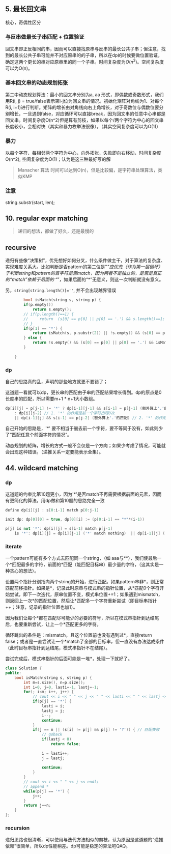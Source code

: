 ## 5. 最长回文串

核心，奇偶性区分

### 与反串做最长子串匹配 + 位置验证

回文串即正反相同的串，因而可以直接找原串与反串的最长公共子串；但注意，找到的最长公共子串可能并不对应原串的的子串，所以在dp的时候要做位置验证，确定这两个更长的串对应原串里的同一个子串。时间复杂度为$O(n^2)$。空间复杂度可以为O(n)。

### 基本回文串的动态规划拓张

第二中动态规划算法：最小的回文串分别为a, aa 形式，即偶数或奇数形式，我们用R(i, j) = true/false表示第i-j位为回文串的情况。初始化矩阵对角线为1、对每个R(i, i+1)进行判断。矩阵的增长由对角线向右上角增长，对于奇数位与偶数位要分别增长，一旦遇到false，对应循环可以直接break，因为回文串的任意中心串都是回文串。时间复杂度O(n^2)但是算有剪枝，如果以每个/两个字符为中心的回文串长度较小，会相对快（其实和暴力枚举法很像）。（其实空间复杂度可以为O(1)）

### 暴力

以每个字符、每相邻两个字符为中心，向外拓张，失败即向右移动，时间复杂度O(n^2), 空间复杂度为O(1)；认为是这三种最好写的解

> Manacher 算法 时间可以达到O(n)，但是比较偏，是字符串处理算法，类似KMP

### 注意

string.substr(start, len);

## 10. regular expr matching

> 递归的想法，都做了好久，还是最慢的


## recursive

递归有些像“决策树”，优先想好如何分叉，什么条件做主干，对于算法的复杂度、实现难度关系大。比如判断是否pattern的第二位是"*"应优先（作为第一层循环）于判断string和pattern的首字符是否match，因为两者不是独立的，是否是真正的“match”依赖于后面的 “*”，如果后面的“*”无意义，则这一次判断就没有意义。

另，`string[string.length()]=''`, 并不会出现越界错误

```c++
        bool isMatch(string s, string p) {
        if(p.empty()) 
            return s.empty();
        // if(p.length()==1) {
        //     return  (s[0] == p[0] || p[0] == '.') && s.length()==1;
        // }
        if(p[1] == '*') {
            return isMatch(s, p.substr(2)) || !s.empty() && (s[0] == p[0]||p[0]=='.') && isMatch(s.substr(1), p);
        } else {
            return !s.empty() && (s[0] == p[0] || p[0] == '.') && isMatch(s.substr(1), p.substr(1));
        }
        
    }
```

### dp

自己的思路真的乱，声明的那些地方就更不要错了；

这道题一看就可以dp，更长串的匹配由子串的匹配结果增长得到。dp的原点是0长度串的匹配，所以需要m+1 * n+1大小数组。

```c++
dp[i][j] = p[j-1] != '*' ? dp[i-1][j-1] && s[i-1] = p[j-1] (额外算上'.'的匹配)
    : dp[i][j-2] // 1. '*' 的作用是前一个字符出现0次
    || dp[i-1][j] && s[i-1] == p[j-2] (额外算上'.'的匹配) // 2. '*' 的作用是前一个字符出现多一次（即若干次）, 相同长度的pattern，可以确认的目标串更长 // **注意，两者情况的总和一定要是'*'可能情况的全集
```

自己开始的思路是，'*' 要不相当于删去前一个字符，要不等同于没有，如此则少了“匹配任意个前面字符的情况”。

动态规划的矩阵，增长的方式一般不会仅是一个方向；如果少考虑了情况，可能就会出现这种错误。（递推关系一定要能表示全集）。

## 44. wildcard matching

### dp

这道题的约束比第10题更小，因为'*'是否match不再需要根据前面的元素，因而有更简化的算法。用dp做和第10题的思路完全一致

```c++
define dp[i][j] : s[0:i-1] match p[0:j-1] 

init dp: dp[0][0] = true, dp[0][i] := (p[0:i-1] == "*"*(i-1))

p[j] is not '*': dp[i][j] = s[i-1] match p[j-1]
    is '*': dp[i][j] = dp[i][j-1] ('*' match nothing)  || dp[i-1][j] ('*' match one more char)
```

### iterate

一个pattern可能有多个方式去匹配同一个string，（如 aaa与**），我们使最后一个\*匹配最多的字符，前面的\*匹配（能匹配目标串）最少量的字符，（这其实是一种贪心的想法）。

设置两个指针分别指向两个string的开始，进行匹配。如果pattern串非\*，则正常匹配前移指针。如果是\*，记录此时原串与模式串的指针位置，从\*匹配0个字符开始尝试，即下一次迭代，原串位置不变，模式串位置+=1；如果遇到mismatch，则返回上一次\*的匹配位置，然后让\*匹配多一个字符重新尝试（即目标串指针++；注意，记录的指针位置也加1）。

因为我们让每个\*都在匹配尽可能少的必要的符号，所以在模式串指针到达结尾后，也要重新尝试，让上一个\*匹配更多的字符。

循环跳出的条件是：mismatch，且这个位置前也没有遇到过\*，直接return false；或者是一直尝试让一个\*match了全部的目标串，但一直没有办法达成条件（此时目标串指针到达结尾，模式串指针不在结尾）。

尝试完成后，模式串指针的后面可能是一堆\*，处理一下就好了。

```c++
class Solution {
public:
    bool isMatch(string s, string p) {
        int m=s.size(), n=p.size();
        int i=0, j=0, lasti=-1, lastj=-1;
        for(; i<m; i++, j++) {
            // cout << i << " " << j << " " << lasti << " " << lastj << endl;
            if(p[j] == '*') {
                lasti = i;
                lastj = j;
                i--;
                continue;
            }
            if(j == n || (s[i] != p[j] && p[j] != '?')) { // 匹配失败
                // goback
                if(lastj < 0) 
                    return false;
                    
                i = lasti++;
                j = lastj;
                
                continue;
            }
        }
        // cout << i << " " << j << endl;
        // append *
        while(p[j] == '*') {
            j++;
        }
        return j==n;
    }
};
```

### recursion

递归思路也很清晰，可以使用与迭代方法相似的剪枝，认为原因是这道题的“递推依赖”很简单，所以dp性能稍差。dp可能是稳定的算法吧QAQ。
